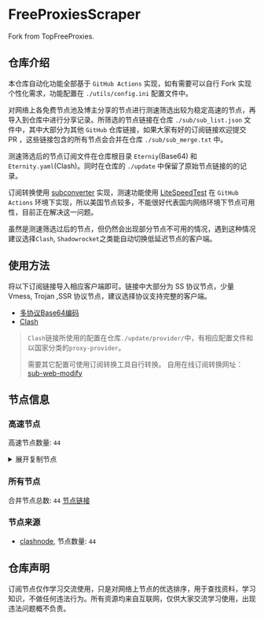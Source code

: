 # FreeProxiesScraper

Fork from TopFreeProxies.

## 仓库介绍
本仓库自动化功能全部基于 `GitHub Actions` 实现，如有需要可以自行 Fork 实现个性化需求，功能配置在 `./utils/config.ini` 配置文件中。

对网络上各免费节点池及博主分享的节点进行测速筛选出较为稳定高速的节点，再导入到仓库中进行分享记录。所筛选的节点链接在仓库 `./sub/sub_list.json` 文件中，其中大部分为其他 `GitHub` 仓库链接，如果大家有好的订阅链接欢迎提交 PR ，这些链接包含的所有节点会合并在仓库 `./sub/sub_merge.txt` 中。

测速筛选后的节点订阅文件在仓库根目录 `Eterniy`(Base64) 和 `Eternity.yaml`(Clash)。同时在仓库的 `./update` 中保留了原始节点链接的的记录。

订阅转换使用 [subconverter](https://github.com/tindy2013/subconverter) 实现，测速功能使用 [LiteSpeedTest](https://github.com/xxf098/LiteSpeedTest) 在 `GitHub Actions` 环境下实现，所以美国节点较多，不能很好代表国内网络环境下节点可用性，目前正在解决这一问题。

虽然是测速筛选过后的节点，但仍然会出现部分节点不可用的情况，遇到这种情况建议选择`Clash`, `Shadowrocket`之类能自动切换低延迟节点的客户端。

## 使用方法
将以下订阅链接导入相应客户端即可。链接中大部分为 SS 协议节点，少量 Vmess, Trojan ,SSR 协议节点，建议选择协议支持完整的客户端。

- [多协议Base64编码](https://raw.githubusercontent.com/caijh/FreeProxiesScraper/master/Eternity)
- [Clash](https://raw.githubusercontent.com/caijh/FreeProxiesScraper/master/Eternity.yaml)

>`Clash`链接所使用的配置在仓库`./update/provider/`中，有相应配置文件和以国家分类的`proxy-provider`。
>
>需要其它配置可使用订阅转换工具自行转换。
>自用在线订阅转换网址：[sub-web-modify](https://sub.v1.mk/)

## 节点信息
### 高速节点
高速节点数量: `44`
<details>
  <summary>展开复制节点</summary>

    vmess://eyJ2IjoiMiIsInBzIjoiMDUtMDAyMC1SRUxBWSIsImFkZCI6Ind3dy5zcGVlZHRlc3QubmV0IiwicG9ydCI6IjQ0MyIsInR5cGUiOiJub25lIiwiaWQiOiJiN2FjZjQ0Zi0zYzNhLTQzMGMtOGVkMC1mYjY0Y2NjOWExM2EiLCJhaWQiOiIwIiwibmV0Ijoid3MiLCJwYXRoIjoiL2xpbmt2a3dzcyIsImhvc3QiOiJ3d3cuc3BlZWR0ZXN0Lm5ldCIsInRscyI6InRscyJ9
    trojan://ttfang@5.182.34.194:2096?allowInsecure=1&sni=ttfang.fange.me&ws=1&wspath=%2525252FTelegram%252525F0%2525259F%25252587%252525A8%252525F0%2525259F%25252587%252525B3#05-0024-RELAY
    trojan://ttfang@66.225.252.194:2096?allowInsecure=1&sni=ttfang.fange.me&ws=1&wspath=%2525252FTelegram%252525F0%2525259F%25252587%252525A8%252525F0%2525259F%25252587%252525B3#05-0026-RELAY
    trojan://bce0c7cb-08d1-46a7-b77b-7bff8b46252f@104.21.91.180:443?allowInsecure=1&sni=XXXXxxXxXc.666461.xyZ&ws=1&wspath=%2525252Fx9F83IcyjcEyBXZBROjL3Q5vTymr#05-0040-RELAY
    ss://YWVzLTEyOC1nY206MDE3MjFlNDMtNTM4OS00Zjk3LWIyMWMtOTAwYWJiMmJkYTll@awes35lesl.blhao0o.dpdns.org:12017#06-0055-CN
    ss://YWVzLTEyOC1nY206MDE3MjFlNDMtNTM4OS00Zjk3LWIyMWMtOTAwYWJiMmJkYTll@awes35lesl.blhao0o.dpdns.org:12020#06-0056-CN
    ss://YWVzLTEyOC1nY206MDE3MjFlNDMtNTM4OS00Zjk3LWIyMWMtOTAwYWJiMmJkYTll@awes35lesl.blhao0o.dpdns.org:12030#06-0057-CN
    trojan://tg-fq521free@194.76.18.129:443?allowInsecure=1&sni=torjan.xn--xhq44j.eu.org&ws=1&wspath=%2525252F#06-0088-KZ
    trojan://ttfang@86.38.214.194:2096?allowInsecure=1&sni=ttfang.fange.me&ws=1&wspath=%2525252FTelegramU0001F1E8U0001F1F3#06-0091-RELAY
    trojan://tg-fq521free@45.67.215.95:443?allowInsecure=1&sni=torjan.xn--xhq44j.eu.org&ws=1&wspath=%2525252F#06-0114-RU
    trojan://tg-fq521free@198.62.62.67:443?allowInsecure=1&sni=torjan.xn--xhq44j.eu.org&ws=1&wspath=%2525252F#06-0139-US
    trojan://ttfang@ttfang.fange.me:2096?allowInsecure=1&sni=ttfang.fange.me&ws=1&wspath=%2525252FTelegram%252525F0%2525259F%25252587%252525A8%252525F0%2525259F%25252587%252525B3#06-0140-RELAY
    trojan://tg-fq521free@216.24.57.30:443?allowInsecure=1&sni=torjan.xn--xhq44j.eu.org&ws=1&wspath=%2525252F#06-0141-US
    ss://YWVzLTI1Ni1jZmI6WG44aktkbURNMDBJZU8lMjUyNSUyNTIzJTI1MjQlMjUyM2ZKQU10c0VBRVVPcEgvWVdZdFlxREZuVDBTVg@103.186.154.28:38388#06-0144-VN
    ss://YWVzLTI1Ni1jZmI6WG44aktkbURNMDBJZU8lMjUyNSUyNTIzJTI1MjQlMjUyM2ZKQU10c0VBRVVPcEgvWVdZdFlxREZuVDBTVg@103.186.154.36:38388#06-0145-VN
    ss://YWVzLTI1Ni1jZmI6WG44aktkbURNMDBJZU8lMjUyNSUyNTIzJTI1MjQlMjUyM2ZKQU10c0VBRVVPcEgvWVdZdFlxREZuVDBTVg@103.186.154.32:38388#06-0146-VN
    ss://YWVzLTI1Ni1jZmI6WG44aktkbURNMDBJZU8lMjUyNSUyNTIzJTI1MjQlMjUyM2ZKQU10c0VBRVVPcEgvWVdZdFlxREZuVDBTVg@103.186.154.20:38388#06-0147-VN
    ss://YWVzLTI1Ni1jZmI6WG44aktkbURNMDBJZU8lMjUyNSUyNTIzJTI1MjQlMjUyM2ZKQU10c0VBRVVPcEgvWVdZdFlxREZuVDBTVg@103.186.154.37:38388#06-0148-VN
    ss://YWVzLTI1Ni1jZmI6WG44aktkbURNMDBJZU8lMjUyNSUyNTIzJTI1MjQlMjUyM2ZKQU10c0VBRVVPcEgvWVdZdFlxREZuVDBTVg@103.186.154.24:38388#06-0149-VN
    ss://YWVzLTI1Ni1jZmI6WG44aktkbURNMDBJZU8lMjUyNSUyNTIzJTI1MjQlMjUyM2ZKQU10c0VBRVVPcEgvWVdZdFlxREZuVDBTVg@103.186.155.21:38388#06-0150-VN
    trojan://ttfang@66.81.247.194:2096?allowInsecure=1&sni=ttfang.fange.me&ws=1&wspath=Telegram%252525F0%2525259F%25252587%252525A8%252525F0%2525259F%25252587%252525B3#08-0153-RELAY
    trojan://ttfang@72.167.25.194:2096?allowInsecure=1&sni=ttfang.fange.me&ws=1&wspath=Telegram%252525F0%2525259F%25252587%252525A8%252525F0%2525259F%25252587%252525B3#08-0155-US
    trojan://ttfang@50.62.172.194:2096?allowInsecure=1&sni=ttfang.fange.me&ws=1&wspath=Telegram%252525F0%2525259F%25252587%252525A8%252525F0%2525259F%25252587%252525B3#08-0156-US
    trojan://ttfang@72.167.241.194:2096?allowInsecure=1&sni=ttfang.fange.me&ws=1&wspath=Telegram%252525F0%2525259F%25252587%252525A8%252525F0%2525259F%25252587%252525B3#08-0157-US
    trojan://ttfang@45.40.148.194:2096?allowInsecure=1&sni=ttfang.fange.me&ws=1&wspath=Telegram%252525F0%2525259F%25252587%252525A8%252525F0%2525259F%25252587%252525B3#08-0158-US
    trojan://ttfang@72.167.243.194:2096?allowInsecure=1&sni=ttfang.fange.me&ws=1&wspath=Telegram%252525F0%2525259F%25252587%252525A8%252525F0%2525259F%25252587%252525B3#08-0159-US
    trojan://ttfang@45.40.149.194:2096?allowInsecure=1&sni=ttfang.fange.me&ws=1&wspath=Telegram%252525F0%2525259F%25252587%252525A8%252525F0%2525259F%25252587%252525B3#08-0160-US
    trojan://ttfang@45.40.153.194:2096?allowInsecure=1&sni=ttfang.fange.me&ws=1&wspath=Telegram%252525F0%2525259F%25252587%252525A8%252525F0%2525259F%25252587%252525B3#08-0161-US
    trojan://ttfang@72.167.230.194:2096?allowInsecure=1&sni=ttfang.fange.me&ws=1&wspath=Telegram%252525F0%2525259F%25252587%252525A8%252525F0%2525259F%25252587%252525B3#08-0162-US
    trojan://ttfang@45.40.145.194:2096?allowInsecure=1&sni=ttfang.fange.me&ws=1&wspath=Telegram%252525F0%2525259F%25252587%252525A8%252525F0%2525259F%25252587%252525B3#08-0163-US
    trojan://ttfang@45.40.152.194:2096?allowInsecure=1&sni=ttfang.fange.me&ws=1&wspath=Telegram%252525F0%2525259F%25252587%252525A8%252525F0%2525259F%25252587%252525B3#08-0164-US
    trojan://ttfang@45.40.154.194:2096?allowInsecure=1&sni=ttfang.fange.me&ws=1&wspath=Telegram%252525F0%2525259F%25252587%252525A8%252525F0%2525259F%25252587%252525B3#08-0165-US
    trojan://ttfang@45.40.146.194:2096?allowInsecure=1&sni=ttfang.fange.me&ws=1&wspath=Telegram%252525F0%2525259F%25252587%252525A8%252525F0%2525259F%25252587%252525B3#08-0166-US
    trojan://ttfang@45.40.147.194:2096?allowInsecure=1&sni=ttfang.fange.me&ws=1&wspath=Telegram%252525F0%2525259F%25252587%252525A8%252525F0%2525259F%25252587%252525B3#08-0167-US
    trojan://ttfang@72.167.242.194:2096?allowInsecure=1&sni=ttfang.fange.me&ws=1&wspath=Telegram%252525F0%2525259F%25252587%252525A8%252525F0%2525259F%25252587%252525B3#08-0168-US
    trojan://ttfang@50.62.90.194:2096?allowInsecure=1&sni=ttfang.fange.me&ws=1&wspath=Telegram%252525F0%2525259F%25252587%252525A8%252525F0%2525259F%25252587%252525B3#08-0169-US
    trojan://ttfang@50.62.174.194:2096?allowInsecure=1&sni=ttfang.fange.me&ws=1&wspath=Telegram%252525F0%2525259F%25252587%252525A8%252525F0%2525259F%25252587%252525B3#08-0170-US
    trojan://ttfang@45.40.151.194:2096?allowInsecure=1&sni=ttfang.fange.me&ws=1&wspath=Telegram%252525F0%2525259F%25252587%252525A8%252525F0%2525259F%25252587%252525B3#08-0171-US
    trojan://ttfang@50.62.175.194:2096?allowInsecure=1&sni=ttfang.fange.me&ws=1&wspath=Telegram%252525F0%2525259F%25252587%252525A8%252525F0%2525259F%25252587%252525B3#08-0172-US
    trojan://ttfang@45.128.76.194:2096?allowInsecure=1&sni=ttfang.fange.me&ws=1&wspath=Telegram%252525F0%2525259F%25252587%252525A8%252525F0%2525259F%25252587%252525B3#08-0173-RELAY
    trojan://ttfang@102.177.176.194:2096?allowInsecure=1&sni=ttfang.fange.me&ws=1&wspath=Telegram%252525F0%2525259F%25252587%252525A8%252525F0%2525259F%25252587%252525B3#08-0174-RELAY
    trojan://ttfang@92.243.75.194:2096?allowInsecure=1&sni=ttfang.fange.me&ws=1&wspath=Telegram%252525F0%2525259F%25252587%252525A8%252525F0%2525259F%25252587%252525B3#08-0176-RELAY
    trojan://ttfang@91.209.253.194:2096?allowInsecure=1&sni=ttfang.fange.me&ws=1&wspath=Telegram%252525F0%2525259F%25252587%252525A8%252525F0%2525259F%25252587%252525B3#08-0177-RELAY
    


</details>

### 所有节点
合并节点总数: `44`
[节点链接](https://raw.githubusercontent.com/caijh/TopFreeProxies/master/sub/sub_merge_base64.txt)

### 节点来源
- [clashnode](https://github.com/imyaoxp/clashnode), 节点数量: `44`


## 仓库声明
订阅节点仅作学习交流使用，只是对网络上节点的优选排序，用于查找资料，学习知识，不做任何违法行为。所有资源均来自互联网，仅供大家交流学习使用，出现违法问题概不负责。

